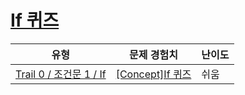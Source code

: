 # [If 퀴즈](https://www.codetree.ai/trails/complete/curated-cards/nl-pre-if)

|유형|문제 경험치|난이도|
|---|---|---|
|[Trail 0 / 조건문 1 / If](https://www.codetree.ai/trail-info/codetree-101/)|[[Concept]If 퀴즈](https://www.codetree.ai/trails/complete/curated-cards/nl-pre-if/)|쉬움|

